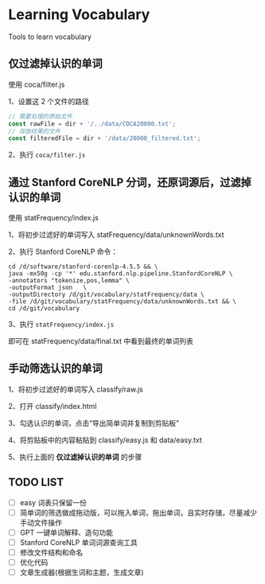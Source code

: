 # Learning Vocabulary

Tools to learn vocabulary

## 仅过滤掉认识的单词

使用 coca/filter.js

1、设置这 2 个文件的路径

```javascript
// 需要处理的原始文件
const rawFile = dir + '/../data/COCA20000.txt';
// 存放结果的文件
const filteredFile = dir + '/data/20000_filtered.txt';
```

2、执行 `coca/filter.js`

## 通过 Stanford CoreNLP 分词，还原词源后，过滤掉认识的单词

使用 statFrequency/index.js

1、将初步过滤好的单词写入 statFrequency/data/unknownWords.txt

2、执行 Stanford CoreNLP 命令：

```shell
cd /d/software/stanford-corenlp-4.5.5 && \
java -mx50g -cp '*' edu.stanford.nlp.pipeline.StanfordCoreNLP \
-annotators "tokenize,pos,lemma" \
-outputFormat json   \
-outputDirectory /d/git/vocabulary/statFrequency/data \
-file /d/git/vocabulary/statFrequency/data/unknownWords.txt && \
cd /d/git/vocabulary
```

3、执行 `statFrequency/index.js`

即可在 statFrequency/data/final.txt 中看到最终的单词列表

## 手动筛选认识的单词

1、将初步过滤好的单词写入 classify/raw.js

2、打开 classify/index.html

3、勾选认识的单词，点击“导出简单词并复制到剪贴板”

4、将剪贴板中的内容粘贴到 classify/easy.js 和 data/easy.txt

5、执行上面的 **仅过滤掉认识的单词** 的步骤

## TODO LIST

- [ ] easy 词表只保留一份
- [ ] 简单词的筛选做成拖动版，可以拖入单词，拖出单词，且实时存储，尽量减少手动文件操作
- [ ] GPT 一键单词解释、造句功能
- [ ] Stanford CoreNLP 单词词源查询工具
- [ ] 修改文件结构和命名
- [ ] 优化代码
- [ ] 文章生成器(根据生词和主题，生成文章)
